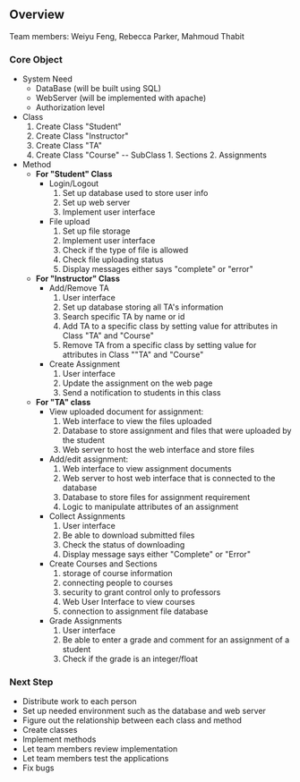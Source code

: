 ## Overview
Team members: Weiyu Feng, Rebecca Parker, Mahmoud Thabit
### Core Object
- System Need
	- DataBase (will be built using SQL)
	- WebServer (will be implemented with apache)
	- Authorization level 
- Class
	1. Create Class "Student"
	2. Create Class "Instructor" 
	3. Create Class "TA"
	4. Create Class "Course"
		-- SubClass
			1. Sections
			2. Assignments
- Method
	- **For "Student" Class**
		- Login/Logout
			1. Set up database used to store user info
			2. Set up web server
			3. Implement user interface
		- File upload
			1. Set up file storage
			2. Implement user interface
			3. Check if the type of file is allowed 
			4. Check file uploading status 
			5. Display messages either says "complete" or "error"
	- **For "Instructor" Class**
		- Add/Remove TA
			1. User interface
			2. Set up database storing all TA's information
			3. Search specific TA by name or id
			4. Add TA to a specific class by setting value for attributes in Class "TA" and "Course"
			5. Remove TA from a specific class by setting value for attributes in Class ""TA" and "Course"
		- Create Assignment
			1. User interface
			2. Update the assignment on the web page
			3. Send a notification to students in this class
	- **For "TA" class**
		- View uploaded document for assignment: 
			1. Web interface to view the files uploaded
			2. Database to store assignment and files that were uploaded by the student
			3. Web server to host the web interface and store files
		- Add/edit assignment: 
			1. Web interface to view assignment documents 
			2. Web server to host web interface that is connected to the database
			3. Database to store files for assignment requirement
			4. Logic to manipulate attributes of an assignment 
		- Collect Assignments
			1. User interface
	     	2. Be able to download submitted files 
			2. Check the status of downloading
			3. Display message says either "Complete" or "Error"
		- Create Courses and Sections	
		    1. storage of course information
		    2. connecting people to courses
		    3. security to grant control only to professors
		    4. Web User Interface to view courses
		    5. connection to assignment file database
		- Grade Assignments
			1. User interface
			2. Be able to enter a grade and comment for an assignment of a student
			3. Check if the grade is an integer/float

### Next Step
- Distribute work to each person
- Set up needed environment such as the database and web server
- Figure out the relationship between each class and method
- Create classes
- Implement methods
- Let team members review implementation
- Let team members test the applications
- Fix bugs


